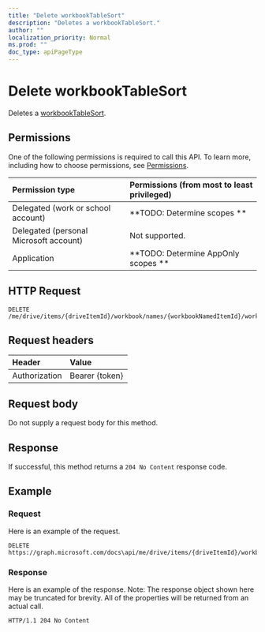 ```yaml
---
title: "Delete workbookTableSort"
description: "Deletes a workbookTableSort."
author: ""
localization_priority: Normal
ms.prod: ""
doc_type: apiPageType
---
```


# Delete workbookTableSort

Deletes a [workbookTableSort](../resources/workbooktablesort.md).

## Permissions
One of the following permissions is required to call this API. To learn more, including how to choose permissions, see [Permissions](/concepts/permissions-reference.md).

|Permission type|Permissions (from most to least privileged)|
|:---|:---|
|Delegated (work or school account)|**TODO: Determine scopes **|
|Delegated (personal Microsoft account)|Not supported.|
|Application|**TODO: Determine AppOnly scopes **|

## HTTP Request
<!-- {
  "blockType": "ignored"
}
-->
``` http
DELETE /me/drive/items/{driveItemId}/workbook/names/{workbookNamedItemId}/worksheet/tables/{workbookTableId}/sort
```

## Request headers
|Header|Value|
|:---|:---|
|Authorization|Bearer {token}|

## Request body
Do not supply a request body for this method.

## Response
If successful, this method returns a `204 No Content` response code.

## Example

### Request
Here is an example of the request.
<!-- {
  "blockType": "request",
  "name": "delete_workbooktablesort"
}
-->
``` http
DELETE https://graph.microsoft.com/docs\api/me/drive/items/{driveItemId}/workbook/names/{workbookNamedItemId}/worksheet/tables/{workbookTableId}/sort
```

### Response
Here is an example of the response. Note: The response object shown here may be truncated for brevity. All of the properties will be returned from an actual call.
<!-- {
  "blockType": "response",
  "truncated": true
}
-->
``` http
HTTP/1.1 204 No Content
```

